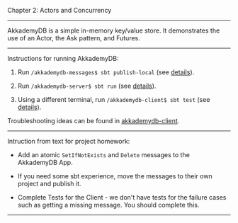 Chapter 2:  Actors and Concurrency

***

AkkademyDB is a simple in-memory key/value store.  It demonstrates the use of an Actor, the Ask
pattern, and Futures. 

***

Instructions for running AkkademyDB:

1) Run `/akkademydb-messages$ sbt publish-local` (see [details](akkademydb-messages/README.md)).

2) Run `/akkademydb-server$ sbt run` (see [details](akkademydb-server/README.md)).

3) Using a different terminal, run `/akkademydb-client$ sbt test` (see [details](akkademydb-client/README.md)).

Troubleshooting ideas can be found in [akkademydb-client](akkademydb-client/README.md).  

***

Intruction from text for project homework:

* Add an atomic `SetIfNotExists` and `Delete` messages to the AkkademyDB App.

* If you need some sbt experience, move the messages to their own project and publish it.

* Complete Tests for the Client - we don't have tests for the failure cases such as getting
a missing message.  You should complete this.

***
